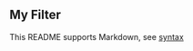 ## My Filter

This README supports Markdown, see [syntax](https://help.github.com/articles/markdown-basics/)

